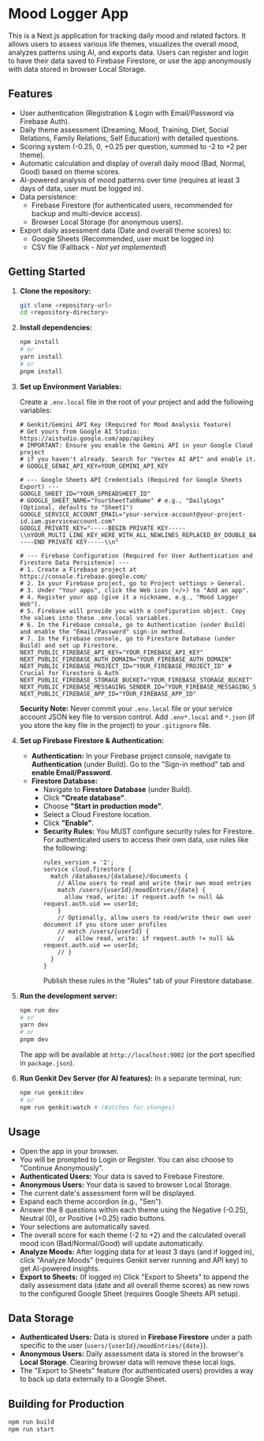 
# Mood Logger App

This is a Next.js application for tracking daily mood and related factors. It allows users to assess various life themes, visualizes the overall mood, analyzes patterns using AI, and exports data. Users can register and login to have their data saved to Firebase Firestore, or use the app anonymously with data stored in browser Local Storage.

## Features

- User authentication (Registration & Login with Email/Password via Firebase Auth).
- Daily theme assessment (Dreaming, Mood, Training, Diet, Social Relations, Family Relations, Self Education) with detailed questions.
- Scoring system (-0.25, 0, +0.25 per question, summed to -2 to +2 per theme).
- Automatic calculation and display of overall daily mood (Bad, Normal, Good) based on theme scores.
- AI-powered analysis of mood patterns over time (requires at least 3 days of data, user must be logged in).
- Data persistence:
    - Firebase Firestore (for authenticated users, recommended for backup and multi-device access).
    - Browser Local Storage (for anonymous users).
- Export daily assessment data (Date and overall theme scores) to:
    - Google Sheets (Recommended, user must be logged in)
    - CSV file (Fallback - *Not yet implemented*)

## Getting Started

1.  **Clone the repository:**
    ```bash
    git clone <repository-url>
    cd <repository-directory>
    ```

2.  **Install dependencies:**
    ```bash
    npm install
    # or
    yarn install
    # or
    pnpm install
    ```

3.  **Set up Environment Variables:**

    Create a `.env.local` file in the root of your project and add the following variables:

    ```env
    # Genkit/Gemini API Key (Required for Mood Analysis feature)
    # Get yours from Google AI Studio: https://aistudio.google.com/app/apikey
    # IMPORTANT: Ensure you enable the Gemini API in your Google Cloud project
    # if you haven't already. Search for "Vertex AI API" and enable it.
    # GOOGLE_GENAI_API_KEY=YOUR_GEMINI_API_KEY

    # --- Google Sheets API Credentials (Required for Google Sheets Export) ---
    GOOGLE_SHEET_ID="YOUR_SPREADSHEET_ID"
    # GOOGLE_SHEET_NAME="YourSheetTabName" # e.g., "DailyLogs" (Optional, defaults to "Sheet1")
    GOOGLE_SERVICE_ACCOUNT_EMAIL="your-service-account@your-project-id.iam.gserviceaccount.com"
    GOOGLE_PRIVATE_KEY="-----BEGIN PRIVATE KEY-----\\nYOUR_MULTI_LINE_KEY_HERE_WITH_ALL_NEWLINES_REPLACED_BY_DOUBLE_BACKSLASH_N\\n-----END PRIVATE KEY-----\\n"

    # --- Firebase Configuration (Required for User Authentication and Firestore Data Persistence) ---
    # 1. Create a Firebase project at https://console.firebase.google.com/
    # 2. In your Firebase project, go to Project settings > General.
    # 3. Under "Your apps", click the Web icon (</>) to "Add an app".
    # 4. Register your app (give it a nickname, e.g., "Mood Logger Web").
    # 5. Firebase will provide you with a configuration object. Copy the values into these .env.local variables.
    # 6. In the Firebase console, go to Authentication (under Build) and enable the "Email/Password" sign-in method.
    # 7. In the Firebase console, go to Firestore Database (under Build) and set up Firestore.
    NEXT_PUBLIC_FIREBASE_API_KEY="YOUR_FIREBASE_API_KEY"
    NEXT_PUBLIC_FIREBASE_AUTH_DOMAIN="YOUR_FIREBASE_AUTH_DOMAIN"
    NEXT_PUBLIC_FIREBASE_PROJECT_ID="YOUR_FIREBASE_PROJECT_ID" # Crucial for Firestore & Auth
    NEXT_PUBLIC_FIREBASE_STORAGE_BUCKET="YOUR_FIREBASE_STORAGE_BUCKET"
    NEXT_PUBLIC_FIREBASE_MESSAGING_SENDER_ID="YOUR_FIREBASE_MESSAGING_SENDER_ID"
    NEXT_PUBLIC_FIREBASE_APP_ID="YOUR_FIREBASE_APP_ID"
    ```
    **Security Note:** Never commit your `.env.local` file or your service account JSON key file to version control. Add `.env*.local` and `*.json` (if you store the key file in the project) to your `.gitignore` file.

4.  **Set up Firebase Firestore & Authentication:**
    *   **Authentication:** In your Firebase project console, navigate to **Authentication** (under Build). Go to the "Sign-in method" tab and **enable Email/Password**.
    *   **Firestore Database:**
        *   Navigate to **Firestore Database** (under Build).
        *   Click **"Create database"**.
        *   Choose **"Start in production mode"**.
        *   Select a Cloud Firestore location.
        *   Click **"Enable"**.
        *   **Security Rules:** You MUST configure security rules for Firestore. For authenticated users to access their own data, use rules like the following:
            ```
            rules_version = '2';
            service cloud.firestore {
              match /databases/{database}/documents {
                // Allow users to read and write their own mood entries
                match /users/{userId}/moodEntries/{date} {
                  allow read, write: if request.auth != null && request.auth.uid == userId;
                }
                // Optionally, allow users to read/write their own user document if you store user profiles
                // match /users/{userId} {
                //   allow read, write: if request.auth != null && request.auth.uid == userId;
                // }
              }
            }
            ```
            Publish these rules in the "Rules" tab of your Firestore database.

5.  **Run the development server:**
    ```bash
    npm run dev
    # or
    yarn dev
    # or
    pnpm dev
    ```
    The app will be available at `http://localhost:9002` (or the port specified in `package.json`).

6.  **Run Genkit Dev Server (for AI features):**
    In a separate terminal, run:
    ```bash
    npm run genkit:dev
    # or
    npm run genkit:watch # (Watches for changes)
    ```

## Usage

- Open the app in your browser.
- You will be prompted to Login or Register. You can also choose to "Continue Anonymously".
- **Authenticated Users:** Your data is saved to Firebase Firestore.
- **Anonymous Users:** Your data is saved to browser Local Storage.
- The current date's assessment form will be displayed.
- Expand each theme accordion (e.g., "Sen").
- Answer the 8 questions within each theme using the Negative (-0.25), Neutral (0), or Positive (+0.25) radio buttons.
- Your selections are automatically saved.
- The overall score for each theme (-2 to +2) and the calculated overall mood icon (Bad/Normal/Good) will update automatically.
- **Analyze Moods:** After logging data for at least 3 days (and if logged in), click "Analyze Moods" (requires Genkit server running and API key) to get AI-powered insights.
- **Export to Sheets:** (If logged in) Click "Export to Sheets" to append the daily assessment data (date and all overall theme scores) as new rows to the configured Google Sheet (requires Google Sheets API setup).

## Data Storage

- **Authenticated Users:** Data is stored in **Firebase Firestore** under a path specific to the user (`users/{userId}/moodEntries/{date}`).
- **Anonymous Users:** Daily assessment data is stored in the browser's **Local Storage**. Clearing browser data will remove these local logs.
- The "Export to Sheets" feature (for authenticated users) provides a way to back up data externally to a Google Sheet.

## Building for Production

```bash
npm run build
npm run start
```
